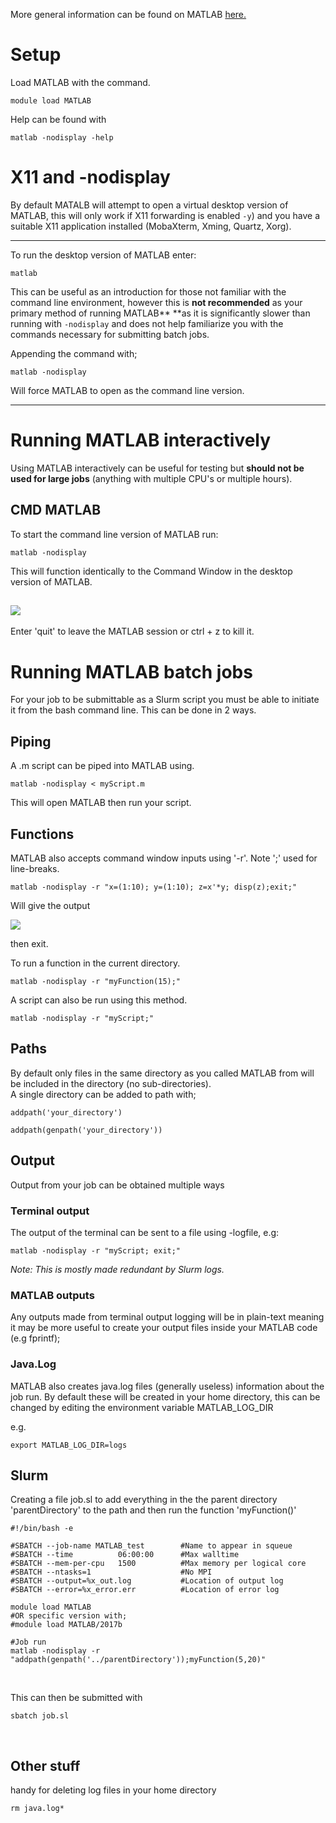 More general information can be found on MATLAB
[here.](https://support.nesi.org.nz/hc/en-gb/articles/212639047-MATLAB)

# Setup

Load MATLAB with the command.

    module load MATLAB

Help can be found with

    matlab -nodisplay -help

# X11 and -nodisplay

By default MATALB will attempt to open a virtual desktop version of
MATLAB, this will only work if X11 forwarding is enabled `-y`) and you
have a suitable X11 application installed (MobaXterm, Xming, Quartz,
Xorg).

------------------------------------------------------------------------

To run the desktop version of MATLAB enter:

    matlab

This can be useful as an introduction for those not familiar with the
command line environment, however this is **not recommended** as your
primary method of running MATLAB** **as it is significantly slower than
running with `-nodisplay` and does not help familiarize you with the
commands necessary for submitting batch jobs.

Appending the command with;

    matlab -nodisplay

Will force MATLAB to open as the command line version.

------------------------------------------------------------------------

# Running MATLAB interactively

Using MATLAB interactively can be useful for testing but **should not be
used for large jobs** (anything with multiple CPU's or multiple hours).

## CMD MATLAB

To start the command line version of MATLAB run:

    matlab -nodisplay

This will function identically to the Command Window in the desktop
version of MATLAB.

## ![](mkdocs/includes/images/mceclip0.png)

Enter 'quit' to leave the MATLAB session or ctrl + z to kill it.

# Running MATLAB batch jobs

For your job to be submittable as a Slurm script you must be able to
initiate it from the bash command line. This can be done in 2 ways.

## Piping

A .m script can be piped into MATLAB using.

    matlab -nodisplay < myScript.m

This will open MATLAB then run your script. 

## Functions

MATLAB also accepts command window inputs using '-r'. Note ';' used for
line-breaks.

    matlab -nodisplay -r "x=(1:10); y=(1:10); z=x'*y; disp(z);exit;"

Will give the output

![](mkdocs/includes/images/mceclip0.png)

then exit.

To run a function in the current directory.

    matlab -nodisplay -r "myFunction(15);"

A script can also be run using this method.

    matlab -nodisplay -r "myScript;"

## Paths

By default only files in the same directory as you called MATLAB from
will be included in the directory (no sub-directories).  
A single directory can be added to path with;

    addpath('your_directory') 

    addpath(genpath('your_directory'))

## Output

Output from your job can be obtained multiple ways

### Terminal output

The output of the terminal can be sent to a file using -logfile, e.g:

    matlab -nodisplay -r "myScript; exit;"

*Note: This is mostly made redundant by Slurm logs.*

### MATLAB outputs

Any outputs made from terminal output logging will be in plain-text
meaning it may be more useful to create your output files inside your
MATLAB code (e.g fprintf);

### Java.Log

MATLAB also creates java.log files (generally useless) information about
the job run. By default these will be created in your home directory,
this can be changed by editing the environment variable MATLAB\_LOG\_DIR

e.g.

    export MATLAB_LOG_DIR=logs

## Slurm

Creating a file job.sl to add everything in the the parent directory
'parentDirectory' to the path and then run the function 'myFunction()'

    #!/bin/bash -e

    #SBATCH --job-name MATLAB_test        #Name to appear in squeue
    #SBATCH --time          06:00:00      #Max walltime
    #SBATCH --mem-per-cpu   1500          #Max memory per logical core
    #SBATCH --ntasks=1                    #No MPI
    #SBATCH --output=%x_out.log           #Location of output log
    #SBATCH --error=%x_error.err          #Location of error log

    module load MATLAB
    #OR specific version with;
    #module load MATLAB/2017b

    #Job run
    matlab -nodisplay -r "addpath(genpath('../parentDirectory'));myFunction(5,20)"

 

This can then be submitted with

    sbatch job.sl

 

## Other stuff

handy for deleting log files in your home directory

    rm java.log*
